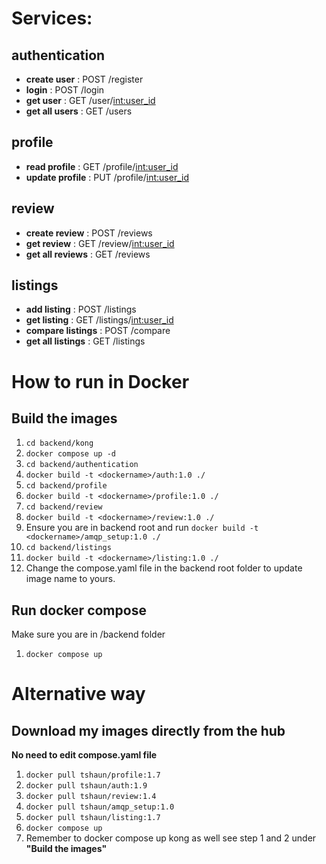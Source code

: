 # Services:
## authentication
- **create user** : POST /register
- **login** : POST /login
- **get user**  : GET /user/<int:user_id>
- **get all users**  : GET /users

## profile
- **read profile** : GET /profile/<int:user_id>
- **update profile** : PUT /profile/<int:user_id>

## review
- **create review** : POST /reviews
- **get review** : GET /review/<int:user_id>
- **get all reviews** : GET /reviews

## listings
- **add listing** : POST /listings
- **get listing** : GET /listings/<int:user_id>
- **compare listings** : POST /compare
- **get all listings** : GET /listings 


# How to run in Docker
## Build the images
1. `cd backend/kong` 
2. `docker compose up -d`
3. `cd backend/authentication`
4. `docker build -t <dockername>/auth:1.0 ./`
5. `cd backend/profile`
6. `docker build -t <dockername>/profile:1.0 ./`
7. `cd backend/review`
8. `docker build -t <dockername>/review:1.0 ./`
9. Ensure you are in backend root and run `docker build -t <dockername>/amqp_setup:1.0 ./`
10. `cd backend/listings`
11. `docker build -t <dockername>/listing:1.0 ./`
12. Change the compose.yaml file in the backend root folder to update image name to yours.
## Run docker compose
Make sure you are in /backend folder
1. `docker compose up`

# Alternative way
## Download my images directly from the hub
**No need to edit compose.yaml file**
1. `docker pull tshaun/profile:1.7`
2. `docker pull tshaun/auth:1.9`
3. `docker pull tshaun/review:1.4`
4. `docker pull tshaun/amqp_setup:1.0`
5. `docker pull tshaun/listing:1.7`
5. `docker compose up`
6. Remember to docker compose up kong as well see step 1 and 2 under **"Build the images"**